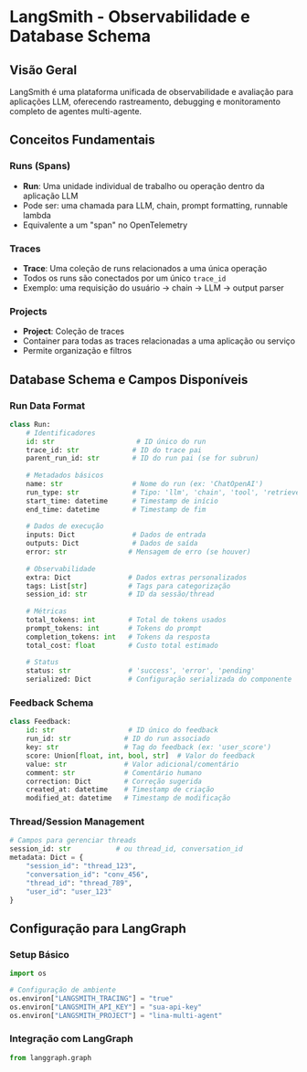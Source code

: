 # LangSmith - Observabilidade e Database Schema

## Visão Geral

LangSmith é uma plataforma unificada de observabilidade e avaliação para aplicações LLM, oferecendo rastreamento, debugging e monitoramento completo de agentes multi-agente.

## Conceitos Fundamentais

### Runs (Spans)
- **Run**: Uma unidade individual de trabalho ou operação dentro da aplicação LLM
- Pode ser: uma chamada para LLM, chain, prompt formatting, runnable lambda
- Equivalente a um "span" no OpenTelemetry

### Traces
- **Trace**: Uma coleção de runs relacionados a uma única operação
- Todos os runs são conectados por um único `trace_id`
- Exemplo: uma requisição do usuário → chain → LLM → output parser

### Projects
- **Project**: Coleção de traces
- Container para todas as traces relacionadas a uma aplicação ou serviço
- Permite organização e filtros

## Database Schema e Campos Disponíveis

### Run Data Format

```python
class Run:
    # Identificadores
    id: str                    # ID único do run
    trace_id: str             # ID do trace pai
    parent_run_id: str        # ID do run pai (se for subrun)
    
    # Metadados básicos
    name: str                 # Nome do run (ex: 'ChatOpenAI')
    run_type: str             # Tipo: 'llm', 'chain', 'tool', 'retriever'
    start_time: datetime      # Timestamp de início
    end_time: datetime        # Timestamp de fim
    
    # Dados de execução
    inputs: Dict              # Dados de entrada
    outputs: Dict             # Dados de saída
    error: str               # Mensagem de erro (se houver)
    
    # Observabilidade
    extra: Dict              # Dados extras personalizados
    tags: List[str]          # Tags para categorização
    session_id: str          # ID da sessão/thread
    
    # Métricas
    total_tokens: int        # Total de tokens usados
    prompt_tokens: int       # Tokens do prompt
    completion_tokens: int   # Tokens da resposta
    total_cost: float        # Custo total estimado
    
    # Status
    status: str              # 'success', 'error', 'pending'
    serialized: Dict         # Configuração serializada do componente
```

### Feedback Schema

```python
class Feedback:
    id: str                  # ID único do feedback
    run_id: str             # ID do run associado
    key: str                # Tag do feedback (ex: 'user_score')
    score: Union[float, int, bool, str]  # Valor do feedback
    value: str              # Valor adicional/comentário
    comment: str            # Comentário humano
    correction: Dict        # Correção sugerida
    created_at: datetime    # Timestamp de criação
    modified_at: datetime   # Timestamp de modificação
```

### Thread/Session Management

```python
# Campos para gerenciar threads
session_id: str           # ou thread_id, conversation_id
metadata: Dict = {
    "session_id": "thread_123",
    "conversation_id": "conv_456", 
    "thread_id": "thread_789",
    "user_id": "user_123"
}
```

## Configuração para LangGraph

### Setup Básico

```python
import os

# Configuração de ambiente
os.environ["LANGSMITH_TRACING"] = "true"
os.environ["LANGSMITH_API_KEY"] = "sua-api-key"
os.environ["LANGSMITH_PROJECT"] = "lina-multi-agent"
```

### Integração com LangGraph

```python
from langgraph.graph